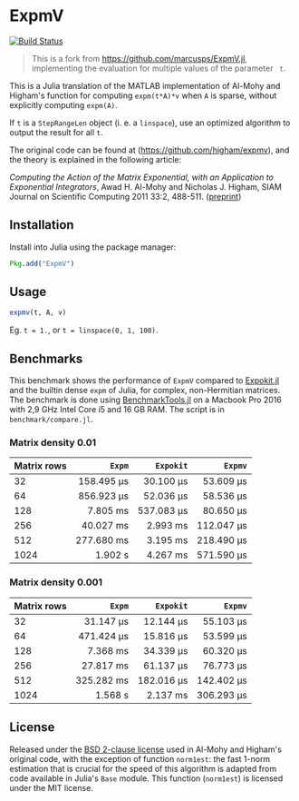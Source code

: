 # ExpmV

[![Build Status](https://travis-ci.org/matteoacrossi/ExpmV.jl.svg?branch=master)](https://travis-ci.org/matteoacrossi/ExpmV.jl)

> This is a fork from https://github.com/marcusps/ExpmV.jl, implementing the evaluation for multiple values of the parameter ` t`.

This is a Julia translation of the MATLAB implementation of Al-Mohy and Higham's
function for computing `expm(t*A)*v` when `A` is sparse, without explicitly computing `expm(A)`.

If `t` is a `StepRangeLen` object (i. e. a `linspace`), use an optimized algorithm to output the result for all `t`.

The original code can be found at (https://github.com/higham/expmv), and the theory is explained in the following article:

*Computing the Action of the Matrix Exponential, with an Application to Exponential Integrators*, Awad H. Al-Mohy and Nicholas J. Higham, SIAM Journal on Scientific Computing 2011 33:2, 488-511. ([preprint](http://eprints.ma.man.ac.uk/1426/))


## Installation

Install into Julia using the package manager:

```julia
Pkg.add("ExpmV")
```

 ## Usage

```julia
expmv(t, A, v)
```

Eg. `t = 1.`, or `t = linspace(0, 1, 100)`.

## Benchmarks

This benchmark shows the performance of `ExpmV` compared to [Expokit.jl](https://github.com/acroy/Expokit.jl) and the builtin dense `expm` of Julia, for complex, non-Hermitian matrices. The benchmark is done using [BenchmarkTools.jl](https://github.com/JuliaCI/BenchmarkTools.jl) on a Macbook Pro 2016 with 2,9 GHz Intel Core i5 and 16 GB RAM. The script is in `benchmark/compare.jl`.

### Matrix density 0.01
| Matrix rows                   |  `Expm` | `Expokit` | `Expmv`               |
|-----------------------|---------:|-----------:|-------:|
| 32      | 158.495 μs  |  30.100 μs  |  53.609 μs|
| 64      | 856.923 μs  |  52.036 μs  |  58.536 μs|
| 128     |   7.805 ms  | 537.083 μs  |  80.650 μs|
| 256     |  40.027 ms  |   2.993 ms  | 112.047 μs|
| 512     | 277.680 ms  |   3.195 ms  | 218.490 μs|
| 1024    |    1.902 s  |   4.267 ms  | 571.590 μs|

### Matrix density 0.001
| Matrix rows                   |  `Expm` | `Expokit` | `Expmv`               |
|-----------------------|---------:|-----------:|-------:|
| 32      |  31.147 μs  | 12.144 μs  | 55.103 μs |
| 64      | 471.424 μs  | 15.816 μs  | 53.599 μs |
| 128     |   7.368 ms  | 34.339 μs  | 60.320 μs |
| 256     |  27.817 ms  | 61.137 μs  | 76.773 μs |
| 512     | 325.282 ms  |182.016 μs  |142.402 μs |
| 1024    |    1.568 s  |  2.137 ms  |306.293 μs |

## License

Released under the [BSD 2-clause license](https://tldrlegal.com/license/bsd-2-clause-license-(freebsd)) used in Al-Mohy and  Higham's original code, with the exception of function `norm1est`: the fast 1-norm estimation that is crucial for the speed of this algorithm is adapted from code available in Julia's `Base` module. This function (`norm1est`) is licensed under the MIT license.
